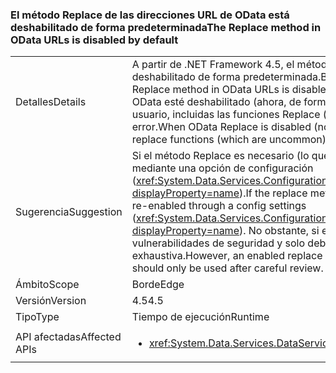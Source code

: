 ### <a name="the-replace-method-in-odata-urls-is-disabled-by-default"></a><span data-ttu-id="b96fe-101">El método Replace de las direcciones URL de OData está deshabilitado de forma predeterminada</span><span class="sxs-lookup"><span data-stu-id="b96fe-101">The Replace method in OData URLs is disabled by default</span></span>

|   |   |
|---|---|
|<span data-ttu-id="b96fe-102">Detalles</span><span class="sxs-lookup"><span data-stu-id="b96fe-102">Details</span></span>|<span data-ttu-id="b96fe-103">A partir de .NET Framework 4.5, el método Replace de direcciones URL de OData está deshabilitado de forma predeterminada.</span><span class="sxs-lookup"><span data-stu-id="b96fe-103">Beginning in the .NET Framework 4.5, the Replace method in OData URLs is disabled by default.</span></span> <span data-ttu-id="b96fe-104">Cuando el método Replace de OData esté deshabilitado (ahora, de forma predeterminada), cualquier solicitud de usuario, incluidas las funciones Replace (que son poco frecuentes), generará un error.</span><span class="sxs-lookup"><span data-stu-id="b96fe-104">When OData Replace is disabled (now by default), any user requests including replace functions (which are uncommon) will fail.</span></span>|
|<span data-ttu-id="b96fe-105">Sugerencia</span><span class="sxs-lookup"><span data-stu-id="b96fe-105">Suggestion</span></span>|<span data-ttu-id="b96fe-106">Si el método Replace es necesario (lo que es poco frecuente), se puede volver a habilitar mediante una opción de configuración (<xref:System.Data.Services.Configuration.DataServicesFeaturesSection.ReplaceFunction?displayProperty=name>).</span><span class="sxs-lookup"><span data-stu-id="b96fe-106">If the replace method is required (which is uncommon), it can be re-enabled through a config settings (<xref:System.Data.Services.Configuration.DataServicesFeaturesSection.ReplaceFunction?displayProperty=name>).</span></span> <span data-ttu-id="b96fe-107">No obstante, si el método Replace está activado, puede crear vulnerabilidades de seguridad y solo debería usarse tras una revisión exhaustiva.</span><span class="sxs-lookup"><span data-stu-id="b96fe-107">However, an enabled replace method can open security vulnerabilities and should only be used after careful review.</span></span>|
|<span data-ttu-id="b96fe-108">Ámbito</span><span class="sxs-lookup"><span data-stu-id="b96fe-108">Scope</span></span>|<span data-ttu-id="b96fe-109">Borde</span><span class="sxs-lookup"><span data-stu-id="b96fe-109">Edge</span></span>|
|<span data-ttu-id="b96fe-110">Versión</span><span class="sxs-lookup"><span data-stu-id="b96fe-110">Version</span></span>|<span data-ttu-id="b96fe-111">4.5</span><span class="sxs-lookup"><span data-stu-id="b96fe-111">4.5</span></span>|
|<span data-ttu-id="b96fe-112">Tipo</span><span class="sxs-lookup"><span data-stu-id="b96fe-112">Type</span></span>|<span data-ttu-id="b96fe-113">Tiempo de ejecución</span><span class="sxs-lookup"><span data-stu-id="b96fe-113">Runtime</span></span>|
|<span data-ttu-id="b96fe-114">API afectadas</span><span class="sxs-lookup"><span data-stu-id="b96fe-114">Affected APIs</span></span>|<ul><li><xref:System.Data.Services.DataService%601?displayProperty=nameWithType></li></ul>|

